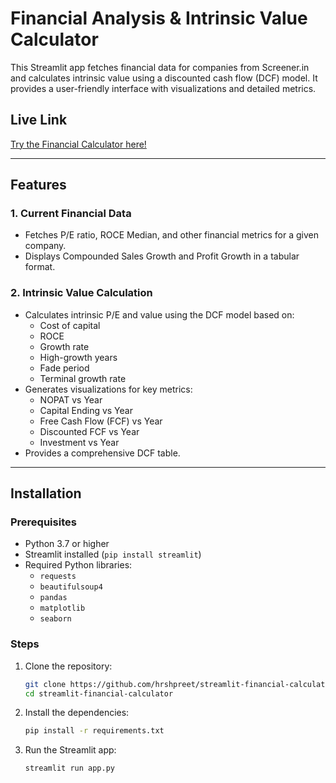 # Financial Analysis & Intrinsic Value Calculator

This Streamlit app fetches financial data for companies from Screener.in and calculates intrinsic value using a discounted cash flow (DCF) model. It provides a user-friendly interface with visualizations and detailed metrics.

## Live Link
[Try the Financial Calculator here!](https://hrshpreet-financial-calculator.streamlit.app/)

---

## Features

### 1. **Current Financial Data**
- Fetches P/E ratio, ROCE Median, and other financial metrics for a given company.
- Displays Compounded Sales Growth and Profit Growth in a tabular format.

### 2. **Intrinsic Value Calculation**
- Calculates intrinsic P/E and value using the DCF model based on:
  - Cost of capital
  - ROCE
  - Growth rate
  - High-growth years
  - Fade period
  - Terminal growth rate
- Generates visualizations for key metrics:
  - NOPAT vs Year
  - Capital Ending vs Year
  - Free Cash Flow (FCF) vs Year
  - Discounted FCF vs Year
  - Investment vs Year
- Provides a comprehensive DCF table.

---

## Installation

### Prerequisites
- Python 3.7 or higher
- Streamlit installed (`pip install streamlit`)
- Required Python libraries:
  - `requests`
  - `beautifulsoup4`
  - `pandas`
  - `matplotlib`
  - `seaborn`

### Steps
1. Clone the repository:
   ```bash
   git clone https://github.com/hrshpreet/streamlit-financial-calculator
   cd streamlit-financial-calculator

2. Install the dependencies:
    ```bash
    pip install -r requirements.txt
    ```

3. Run the Streamlit app:
    ```bash
    streamlit run app.py
    ```

